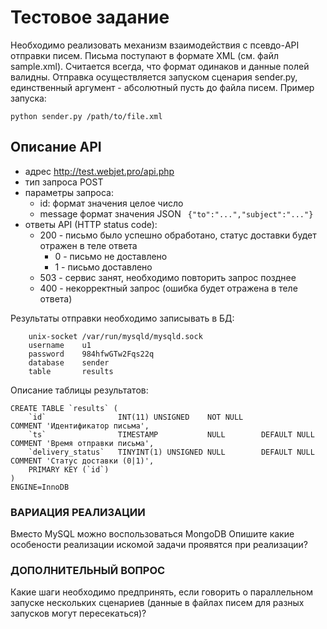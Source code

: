 # Тестовое задание

Необходимо реализовать механизм взаимодействия с псевдо-API отправки писем.
Письма поступают в формате XML (см. файл sample.xml). Считается всегда, что формат одинаков и данные полей валидны.
Отправка осуществляется запуском сценария sender.py, единственный аргумент - абсолютный пусть до файла писем.
Пример запуска: 

```python sender.py /path/to/file.xml```

## Описание API
* адрес http://test.webjet.pro/api.php
* тип запроса POST
* параметры запроса:
    * id: формат значения целое число
    * message формат значения JSON ``` {"to":"...","subject":"..."}```
* ответы API (HTTP status code):
    * 200 - письмо было успешно обработано, статус доставки будет отражен в теле ответа
        * 0 - письмо не доставлено
        * 1 - письмо доставлено
    * 503 - сервис занят, необходимо повторить запрос позднее
    * 400 - некорректный запрос (ошибка будет отражена в теле ответа)

Результаты отправки необходимо записывать в БД:
```
    unix-socket /var/run/mysqld/mysqld.sock
    username    u1
    password    984hfwGTw2Fqs22q
    database    sender
    table       results
```    
Описание таблицы результатов:

```
CREATE TABLE `results` (
    `id`                INT(11) UNSIGNED    NOT NULL                    COMMENT 'Идентификатор письма',
    `ts`                TIMESTAMP           NULL        DEFAULT NULL    COMMENT 'Время отправки письма',
    `delivery_status`   TINYINT(1) UNSIGNED NULL        DEFAULT NULL    COMMENT 'Статус доставки (0|1)',
    PRIMARY KEY (`id`)
)
ENGINE=InnoDB
```

### ВАРИАЦИЯ РЕАЛИЗАЦИИ
Вместо MySQL можно воспользоваться MongoDB 
Опишите какие особености реализации искомой задачи проявятся при реализации?


### ДОПОЛНИТЕЛЬНЫЙ ВОПРОС
Какие шаги необходимо предпринять, если говорить о параллельном запуске нескольких сценариев (данные в файлах писем для разных запусков могут пересекаться)?
